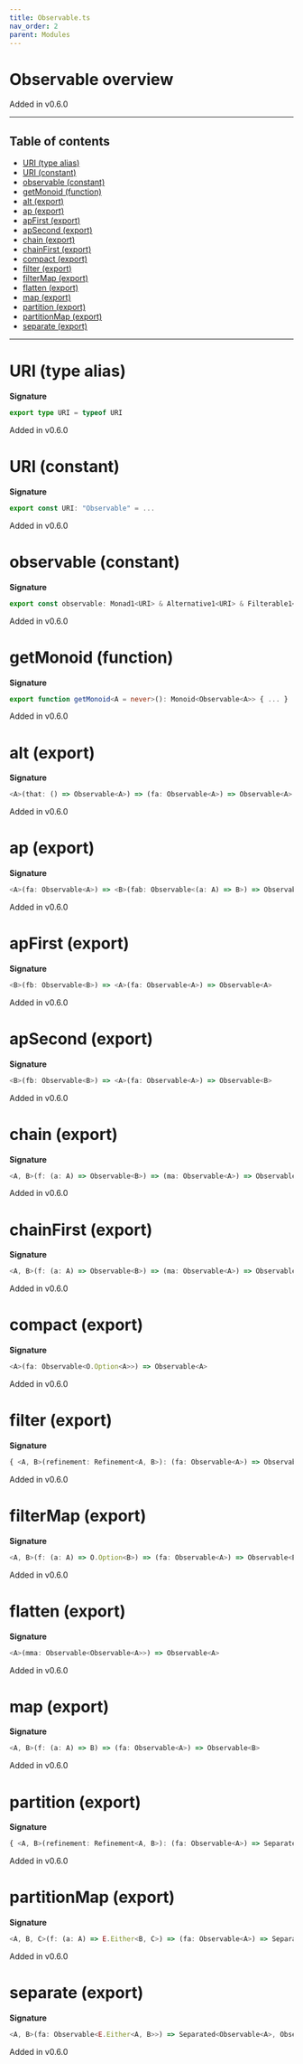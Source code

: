 ```yaml
---
title: Observable.ts
nav_order: 2
parent: Modules
---
```


# Observable overview

Added in v0.6.0

---

<h2 class="text-delta">Table of contents</h2>

- [URI (type alias)](#uri-type-alias)
- [URI (constant)](#uri-constant)
- [observable (constant)](#observable-constant)
- [getMonoid (function)](#getmonoid-function)
- [alt (export)](#alt-export)
- [ap (export)](#ap-export)
- [apFirst (export)](#apfirst-export)
- [apSecond (export)](#apsecond-export)
- [chain (export)](#chain-export)
- [chainFirst (export)](#chainfirst-export)
- [compact (export)](#compact-export)
- [filter (export)](#filter-export)
- [filterMap (export)](#filtermap-export)
- [flatten (export)](#flatten-export)
- [map (export)](#map-export)
- [partition (export)](#partition-export)
- [partitionMap (export)](#partitionmap-export)
- [separate (export)](#separate-export)

---

# URI (type alias)

**Signature**

```ts
export type URI = typeof URI
```

Added in v0.6.0

# URI (constant)

**Signature**

```ts
export const URI: "Observable" = ...
```

Added in v0.6.0

# observable (constant)

**Signature**

```ts
export const observable: Monad1<URI> & Alternative1<URI> & Filterable1<URI> = ...
```

Added in v0.6.0

# getMonoid (function)

**Signature**

```ts
export function getMonoid<A = never>(): Monoid<Observable<A>> { ... }
```

Added in v0.6.0

# alt (export)

**Signature**

```ts
<A>(that: () => Observable<A>) => (fa: Observable<A>) => Observable<A>
```

Added in v0.6.0

# ap (export)

**Signature**

```ts
<A>(fa: Observable<A>) => <B>(fab: Observable<(a: A) => B>) => Observable<B>
```

Added in v0.6.0

# apFirst (export)

**Signature**

```ts
<B>(fb: Observable<B>) => <A>(fa: Observable<A>) => Observable<A>
```

Added in v0.6.0

# apSecond (export)

**Signature**

```ts
<B>(fb: Observable<B>) => <A>(fa: Observable<A>) => Observable<B>
```

Added in v0.6.0

# chain (export)

**Signature**

```ts
<A, B>(f: (a: A) => Observable<B>) => (ma: Observable<A>) => Observable<B>
```

Added in v0.6.0

# chainFirst (export)

**Signature**

```ts
<A, B>(f: (a: A) => Observable<B>) => (ma: Observable<A>) => Observable<A>
```

Added in v0.6.0

# compact (export)

**Signature**

```ts
<A>(fa: Observable<O.Option<A>>) => Observable<A>
```

Added in v0.6.0

# filter (export)

**Signature**

```ts
{ <A, B>(refinement: Refinement<A, B>): (fa: Observable<A>) => Observable<B>; <A>(predicate: Predicate<A>): (fa: Observable<A>) => Observable<A>; }
```

Added in v0.6.0

# filterMap (export)

**Signature**

```ts
<A, B>(f: (a: A) => O.Option<B>) => (fa: Observable<A>) => Observable<B>
```

Added in v0.6.0

# flatten (export)

**Signature**

```ts
<A>(mma: Observable<Observable<A>>) => Observable<A>
```

Added in v0.6.0

# map (export)

**Signature**

```ts
<A, B>(f: (a: A) => B) => (fa: Observable<A>) => Observable<B>
```

Added in v0.6.0

# partition (export)

**Signature**

```ts
{ <A, B>(refinement: Refinement<A, B>): (fa: Observable<A>) => Separated<Observable<A>, Observable<B>>; <A>(predicate: Predicate<A>): (fa: Observable<A>) => Separated<Observable<A>, Observable<A>>; }
```

Added in v0.6.0

# partitionMap (export)

**Signature**

```ts
<A, B, C>(f: (a: A) => E.Either<B, C>) => (fa: Observable<A>) => Separated<Observable<B>, Observable<C>>
```

Added in v0.6.0

# separate (export)

**Signature**

```ts
<A, B>(fa: Observable<E.Either<A, B>>) => Separated<Observable<A>, Observable<B>>
```

Added in v0.6.0

